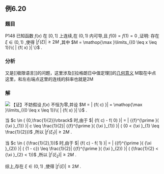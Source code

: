 ## 例6.20
### 题目
P148 已知函数 $f( x)$ 在 $\lbrack {0,1}\rbrack$ 上连续,在 $( {0,1})$ 内可导,且 $f( 0) = f( 1) = 0$ ,证明: 存在 $\xi \in ( {0,1})$ ,使得 $| {{f}^{\prime }( \xi ) }| \geq {2M}$ ,其中 $M = \mathop{\max }\limits_{{0 \leq x \leq 1}}\{ | {f( x) }| \}$ .
### 分析
又是[[极限语言]]的问题，这里涉及[[拉格朗日中值定理]]的[几何意义](https://www.bilibili.com/video/BV1Yw4m1a757?t=129.8&p=161)
M取在中点这里，和左右端点这里的连线的斜率也就是2M
### 解
![](https://img.hwenyi.tech/202410082110315.webp)
【证】不妨假设 $f( x)$ 不恒为零,并设 $M = | {f( c) }| = \mathop{\max }\limits_{{0 \leq x \leq 1}}\{ | {f( x) }| \}$ .

当 $c \in ( {0,\frac{1}{2}}\rbrack$ 时,由于 $| {f( c) - f( 0) }| = | {{f}^{\prime }( {\xi }_{1}) }| c \leq \frac{1}{2}| {{f}^{\prime }( {\xi }_{1}) }| ( {0 < {\xi }_{1} \leq \frac{1}{2}})$ ,所以 $| {{f}^{\prime }( {\xi }_{1}) }| \geq {2M}$ .

当 $c \in ( {\frac{1}{2},1})$ 时,由于 $| {f( c) - f( 1) }| = | {{f}^{\prime }( {\xi }_{2}) }| ( {1 - c}) \leq \frac{1}{2}| {{f}^{\prime }( {\xi }_{2}) }| ( {\frac{1}{2} < {\xi }_{2} < 1})$ ,所以 $| {{f}^{\prime }( {\xi }_{2}) }| \geq {2M}$ .

综上,存在 $\xi \in ( {0,1})$ ,使得 $| {{f}^{\prime }( \xi ) }| \geq {2M}$ .